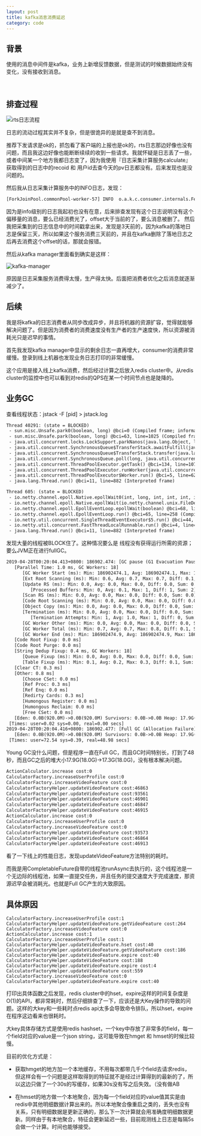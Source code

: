 ```yaml
---
layout: post
title: kafka消息消费延迟
category: code
---
```


## 背景
使用的消息中间件是kafka，业务上新增反馈数据，但是测试的时候数据始终没有变化，没有接收到消息。

<br>

## 排查过程

![rts日志流程](http://blogcdn.qihope.com/github-blog-pic/2019-04-25-rts-log-kafka.png)

日志的流动过程其实并不复杂，但是很诡异的是就是查不到消息。

推荐下发请求是ok的，抓包看了客户端的上报也是ok的，rts日志那边好像也没有问题，而且我这边好像也能断断续续的收到一些请求。我就怀疑是日志丢了一些，或者中间某一个地方我都日志变了，因为我使用『日志采集计算服务calculate』获取得到的日志中的recoid 和 用户id去查今天的pv日志都没有。后来发现也是没问题的。

然后我从日志采集计算服务中的INFO日志，发现：

```txt
[ForkJoinPool.commonPool-worker-57] INFO  o.a.k.c.consumer.internals.Fetcher - Fetch offset 11082073049 is out of range for partition vmate_online_merge_log-0, resetting offset
```

因为是info级别的日志我起初也没有在意，后来排查发现有这个日志说明没有这个偏移量的消息，要么已经消费光了，offset大于当前的了，要么消息被删了。
然后我把采集到的日志信息中的时间戳拿出来，发现是3天前的，因为kafka的落地日志是保留三天，所以如果这个服务消费三天前的，并且在kafka删除了落地日志之后再去消费这个offset的话，那就会报错。

然后从kafka manager里面看到确实是这样：

![kafka-manager](http://blogcdn.qihope.com/github-blog-pic/2019-04-25-kafka-manager-view.jpeg)

原因是日志采集服务消费得太慢，生产得太快。后面把消费者优化之后消息就逐渐减少了。

## 后续

我是将kafka的日志消费者从同步改成异步，并且将机器的资源扩容，觉得就能够解决问题了。但是因为消费者的消费速度没有生产者的生产速度快，所以资源被消耗光只是迟早的事情。

首先我发现kafka manager中显示的剩余日志一直再增大，consumer的消费非常缓慢。登录到线上机器也发现业务日志打印的非常缓慢。

这个应用是接入线上kafka消费，然后经过计算之后放入redis cluster中。从redis cluster的监控中也可以看到对redis的QPS在某一个时间节点也是陡降的。


## 业务GC

查看线程状态：jstack -F [pid] > jstack.log


```txt
Thread 40291: (state = BLOCKED)
 - sun.misc.Unsafe.park0(boolean, long) @bci=0 (Compiled frame; information may be imprecise)
 - sun.misc.Unsafe.park(boolean, long) @bci=63, line=1025 (Compiled frame)
 - java.util.concurrent.locks.LockSupport.parkNanos(java.lang.Object, long) @bci=20, line=216 (Compiled frame)
 - java.util.concurrent.SynchronousQueue$TransferStack.awaitFulfill(java.util.concurrent.SynchronousQueue$TransferStack$SNode, boolean, long) @bci=160, line=460 (Compiled frame)
 - java.util.concurrent.SynchronousQueue$TransferStack.transfer(java.lang.Object, boolean, long) @bci=102, line=362 (Compiled frame)
 - java.util.concurrent.SynchronousQueue.poll(long, java.util.concurrent.TimeUnit) @bci=11, line=941 (Compiled frame)
 - java.util.concurrent.ThreadPoolExecutor.getTask() @bci=134, line=1076 (Compiled frame)
 - java.util.concurrent.ThreadPoolExecutor.runWorker(java.util.concurrent.ThreadPoolExecutor$Worker) @bci=26, line=1137 (Compiled frame)
 - java.util.concurrent.ThreadPoolExecutor$Worker.run() @bci=5, line=627 (Interpreted frame)
 - java.lang.Thread.run() @bci=11, line=882 (Interpreted frame)

Thread 605: (state = BLOCKED)
 - io.netty.channel.epoll.Native.epollWait0(int, long, int, int, int, int) @bci=0 (Compiled frame; information may be imprecise)
 - io.netty.channel.epoll.Native.epollWait(io.netty.channel.unix.FileDescriptor, io.netty.channel.epoll.EpollEventArray, io.netty.channel.unix.FileDescriptor, int, int) @bci=19, line=114 (Compiled frame)
 - io.netty.channel.epoll.EpollEventLoop.epollWait(boolean) @bci=68, line=241 (Compiled frame)
 - io.netty.channel.epoll.EpollEventLoop.run() @bci=65, line=258 (Compiled frame)
 - io.netty.util.concurrent.SingleThreadEventExecutor$5.run() @bci=44, line=884 (Interpreted frame)
 - io.netty.util.concurrent.FastThreadLocalRunnable.run() @bci=4, line=30 (Interpreted frame)
 - java.lang.Thread.run() @bci=11, line=882 (Interpreted frame)
```

发现大量的线程被BLOCK住了。这种情况要么是 线程没有获得运行所需的资源；要么JVM正在进行fullGC。

```txt
2019-04-28T00:20:04.413+0800: 186902.474: [GC pause (G1 Evacuation Pause) (young), 0.0025088 secs]
   [Parallel Time: 1.0 ms, GC Workers: 18]
      [GC Worker Start (ms): Min: 186902474.1, Avg: 186902474.1, Max: 186902474.2, Diff: 0.1]
      [Ext Root Scanning (ms): Min: 0.6, Avg: 0.7, Max: 0.7, Diff: 0.1, Sum: 12.3]
      [Update RS (ms): Min: 0.0, Avg: 0.0, Max: 0.0, Diff: 0.0, Sum: 0.0]
         [Processed Buffers: Min: 0, Avg: 0.1, Max: 1, Diff: 1, Sum: 2]
      [Scan RS (ms): Min: 0.0, Avg: 0.0, Max: 0.0, Diff: 0.0, Sum: 0.0]
      [Code Root Scanning (ms): Min: 0.0, Avg: 0.0, Max: 0.0, Diff: 0.0, Sum: 0.0]
      [Object Copy (ms): Min: 0.0, Avg: 0.0, Max: 0.0, Diff: 0.0, Sum: 0.3]
      [Termination (ms): Min: 0.0, Avg: 0.0, Max: 0.0, Diff: 0.0, Sum: 0.6]
         [Termination Attempts: Min: 1, Avg: 1.0, Max: 1, Diff: 0, Sum: 18]
      [GC Worker Other (ms): Min: 0.0, Avg: 0.0, Max: 0.0, Diff: 0.0, Sum: 0.1]
      [GC Worker Total (ms): Min: 0.7, Avg: 0.7, Max: 0.8, Diff: 0.1, Sum: 13.4]
      [GC Worker End (ms): Min: 186902474.9, Avg: 186902474.9, Max: 186902474.9, Diff: 0.0]
   [Code Root Fixup: 0.0 ms]
   [Code Root Purge: 0.0 ms]
   [String Dedup Fixup: 0.4 ms, GC Workers: 18]
      [Queue Fixup (ms): Min: 0.0, Avg: 0.0, Max: 0.0, Diff: 0.0, Sum: 0.0]
      [Table Fixup (ms): Min: 0.1, Avg: 0.2, Max: 0.3, Diff: 0.1, Sum: 3.8]
   [Clear CT: 0.3 ms]
   [Other: 0.8 ms]
      [Choose CSet: 0.0 ms]
      [Ref Proc: 0.3 ms]
      [Ref Enq: 0.0 ms]
      [Redirty Cards: 0.3 ms]
      [Humongous Register: 0.0 ms]
      [Humongous Reclaim: 0.0 ms]
      [Free CSet: 0.0 ms]
   [Eden: 0.0B(920.0M)->0.0B(920.0M) Survivors: 0.0B->0.0B Heap: 17.9G(18.0G)->17.9G(18.0G)]
 [Times: user=0.02 sys=0.00, real=0.00 secs] 
2019-04-28T00:20:04.416+0800: 186902.477: [Full GC (Allocation Failure)  17G->17G(18G), 48.9847776 secs]
   [Eden: 0.0B(920.0M)->0.0B(920.0M) Survivors: 0.0B->0.0B Heap: 17.9G(18.0G)->17.3G(18.0G)], [Metaspace: 74131K->74131K(1118208K)]
 [Times: user=72.54 sys=0.39, real=48.98 secs]
```

Young GC没什么问题，但是程序一直在Full GC，而且GC时间特别长，打到了48秒，而且GC之后的堆大小17.9G(18.0G)->17.3G(18.0G)，没有根本解决问题。

```txt
ActionCalculator.increase cost:0
CalculatorFactory.increaseUserProfile cost:0
CalculatorFactory.increaseVideoFeature cost:0
CalculatorFactoryHelper.updateVideoFeature cost:46863
CalculatorFactoryHelper.updateVideoFeature cost:93561
CalculatorFactoryHelper.updateVideoFeature cost:46901
CalculatorFactoryHelper.updateVideoFeature cost:46847
CalculatorFactoryHelper.updateVideoFeature cost:46915
ActionCalculator.increase cost:0
CalculatorFactory.increaseUserProfile cost:0
CalculatorFactory.increaseVideoFeature cost:0
CalculatorFactoryHelper.updateVideoFeature cost:93573
CalculatorFactoryHelper.updateVideoFeature cost:46864
CalculatorFactoryHelper.updateVideoFeature cost:46913
```

看了一下线上的性能日志，发现updateVideoFeature方法特别的耗时。

而我是用CompletableFuture自带的线程池runAsync去执行的，这个线程池是一个无边际的线程池，如果一直提交任务，并且任务的提交速度大于完成速度，那资源迟早会被消耗光。也就是Full GC产生的大致原因。

## 具体原因

```
CalculatorFactory.increaseUserProfile cost:1
CalculatorFactoryHelper.updateVideoFeature.getVideoFeature cost:264
CalculatorFactory.increaseVideoFeature cost:0
ActionCalculator.increase cost:1
CalculatorFactory.increaseUserProfile cost:1
CalculatorFactoryHelper.updateVideoFeature.hset cost:40
CalculatorFactoryHelper.updateVideoFeature.getVideoFeature cost:186
CalculatorFactoryHelper.updateVideoFeature.expire cost:40
CalculatorFactoryHelper.updateVideoFeature cost:188
CalculatorFactoryHelper.updateVideoFeature.expire cost:4
CalculatorFactoryHelper.updateVideoFeature cost:559
CalculatorFactory.increaseVideoFeature cost:0
CalculatorFactoryHelper.updateVideoFeature.expire cost:40
```

打印出具体函数之后发现，redis cluster中的hset，expire这样的时间复杂度是O(1)的API，都非常耗时，然后仔细排查了一下，应该还是大Key操作的导致的问题。这样的大key和一些耗时点redis api太多会导致命令排队，所以hset，expire在程序这边看来也很耗时。

大key具体存储方式是使用redis hashset，一个key中存放了非常多的field，每一个field对应的value是一个json string，这可能导致在hmget 和 hmset的时候比较慢。

目前的优化方式是：
- 获取hmget的地方加一个本地缓存，不用每次都带几千个field去请求redis，但这样会有一个问题是这样取得到的特征就不是经过计算得到的最新的了，所以这边只做了一个30s的写缓存，如果30s没有写之后失效。（没有做AB

- 在hmset的地方做一个本地聚合，因为每一个field对应的value值其实是由redis中其他明细数据计算出来的。所以本地聚合像重启之类的，丢失也没有关系，只有明细数据是更新正确的，那么下一次计算就会用准确度明细数据更新。同样由于有本地聚合，特征会更新延迟一些，目前观测线上日志是每隔5s会做一个计算。时间也能够接受。



